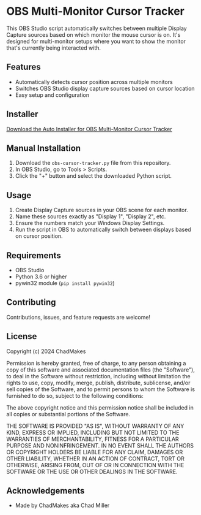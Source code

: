 # OBS Multi-Monitor Cursor Tracker

This OBS Studio script automatically switches between multiple Display Capture sources based on which monitor the mouse cursor is on. It's designed for multi-monitor setups where you want to show the monitor that's currently being interacted with.

## Features
- Automatically detects cursor position across multiple monitors
- Switches OBS Studio display capture sources based on cursor location
- Easy setup and configuration

## Installer
[Download the Auto Installer for OBS Multi-Monitor Cursor Tracker](https://github.com/ChadMakes/obs-multi-monitor-cursor-tracker/releases/download/V1.1.0/OBS.Cursor.Tracker.Setup.exe)

## Manual Installation
1. Download the `obs-cursor-tracker.py` file from this repository.
2. In OBS Studio, go to Tools > Scripts.
3. Click the "+" button and select the downloaded Python script.

## Usage
1. Create Display Capture sources in your OBS scene for each monitor.
2. Name these sources exactly as "Display 1", "Display 2", etc.
3. Ensure the numbers match your Windows Display Settings.
4. Run the script in OBS to automatically switch between displays based on cursor position.

## Requirements
- OBS Studio
- Python 3.6 or higher
- pywin32 module (`pip install pywin32`)

## Contributing
Contributions, issues, and feature requests are welcome!

## License
Copyright (c) 2024 ChadMakes

Permission is hereby granted, free of charge, to any person obtaining a copy
of this software and associated documentation files (the "Software"), to deal
in the Software without restriction, including without limitation the rights
to use, copy, modify, merge, publish, distribute, sublicense, and/or sell
copies of the Software, and to permit persons to whom the Software is
furnished to do so, subject to the following conditions:

The above copyright notice and this permission notice shall be included in all
copies or substantial portions of the Software.

THE SOFTWARE IS PROVIDED "AS IS", WITHOUT WARRANTY OF ANY KIND, EXPRESS OR
IMPLIED, INCLUDING BUT NOT LIMITED TO THE WARRANTIES OF MERCHANTABILITY,
FITNESS FOR A PARTICULAR PURPOSE AND NONINFRINGEMENT. IN NO EVENT SHALL THE
AUTHORS OR COPYRIGHT HOLDERS BE LIABLE FOR ANY CLAIM, DAMAGES OR OTHER
LIABILITY, WHETHER IN AN ACTION OF CONTRACT, TORT OR OTHERWISE, ARISING FROM,
OUT OF OR IN CONNECTION WITH THE SOFTWARE OR THE USE OR OTHER DEALINGS IN THE
SOFTWARE.

## Acknowledgements
- Made by ChadMakes aka Chad Miller